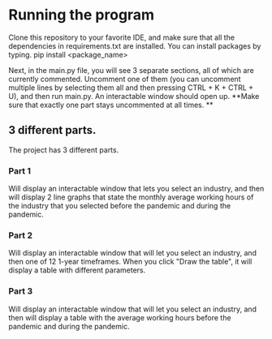 # Running the program
Clone this repository to your favorite IDE, and make sure that all the dependencies in requirements.txt are installed. You can install packages by typing.
  pip install <package_name>
 
Next, in the main.py file, you will see 3 separate sections, all of which are currently commented. Uncomment one of them (you can uncomment multiple lines by selecting them all and then pressing CTRL + K + CTRL + U), and then run main.py. An interactable window should open up. 
**Make sure that exactly one part stays uncommented at all times.  **

## 3 different parts.

The project has 3 different parts.

### Part 1

Will display an interactable window that lets you select an industry, and then will display 2 line graphs that state the monthly average working hours of the industry that you selected before the pandemic and during the pandemic.

### Part 2
 Will display an interactable window that will let you select an industry, and then one of 12 1-year timeframes. When you click "Draw the table", it will display a table with different parameters.
 
 ### Part 3
Will display an interactable window that will let you select an industry, and then will display a table with the average working hours before the pandemic and during the pandemic.

